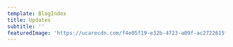 ```yaml
---
template: BlogIndex
title: Updates
subtitle: ''
featuredImage: 'https://ucarecdn.com/f4e05f19-e32b-4723-a09f-ac2722615f38/'
---
```

